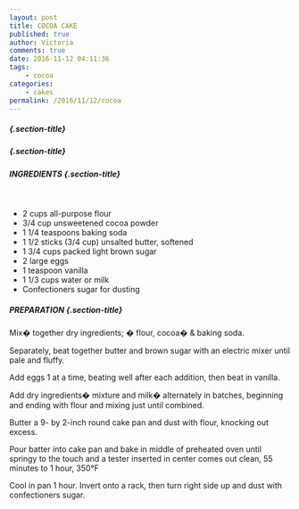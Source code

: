 ```yaml
---
layout: post
title: COCOA CAKE
published: true
author: Victoria
comments: true
date: 2016-11-12 04:11:36
tags:
    - cocoa
categories:
    - cakes
permalink: /2016/11/12/cocoa
---
```

#####  {.section-title}

##### [][1] {.section-title}

##### INGREDIENTS {.section-title}

&nbsp;

  * 2 cups all-purpose flour
  * 3/4 cup unsweetened cocoa powder
  * 1 1/4 teaspoons baking soda
  * 1 1/2 sticks (3/4 cup) unsalted butter, softened
  * 1 3/4 cups packed light brown sugar
  * 2 large eggs
  * 1 teaspoon vanilla
  * 1 1/3 cups water or milk
  * Confectioners sugar for dusting

##### PREPARATION {.section-title}

Mix� together dry ingredients; � flour, cocoa� & baking soda.

Separately, beat together butter and brown sugar with an electric mixer until pale and fluffy.

Add eggs 1 at a time, beating well after each addition, then beat in vanilla.

Add dry ingredients� mixture and milk� alternately in batches, beginning and ending with flour and mixing just until combined.

Butter a 9- by 2-inch round cake pan and dust with flour, knocking out excess.

Pour batter into cake pan and bake in middle of preheated oven until springy to the touch and a tester inserted in center comes out clean, 55 minutes to 1 hour, 350°F

Cool in pan 1 hour. Invert onto a rack, then turn right side up and dust with confectioners sugar.

 [1]: http://www.recipes.panshin.me/wp-content/uploads/2016/11/img_5891-1.jpg